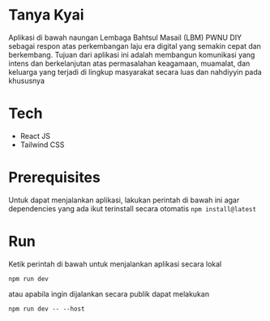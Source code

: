 # Tanya Kyai
Aplikasi di bawah naungan Lembaga Bahtsul Masail (LBM) PWNU DIY sebagai respon atas perkembangan laju era digital yang semakin cepat dan berkembang. Tujuan dari aplikasi ini adalah membangun komunikasi yang intens dan berkelanjutan atas permasalahan keagamaan, muamalat, dan keluarga yang terjadi di lingkup masyarakat secara luas dan nahdiyyin pada khususnya
# Tech
- React JS
- Tailwind CSS
# Prerequisites
Untuk dapat menjalankan aplikasi, lakukan perintah di bawah ini agar dependencies yang ada ikut terinstall secara otomatis
`npm install@latest`
# Run
Ketik perintah di bawah untuk menjalankan aplikasi secara lokal
```
npm run dev
```
atau apabila ingin dijalankan secara publik dapat melakukan
```
npm run dev -- --host
```

